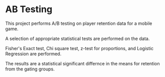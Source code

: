 # AB Testing
This project performs A/B testing on player retention data for a mobile game.

A selection of appropriate statistical tests are performed on the data.

Fisher's Exact test, Chi square test, z-test for proportions, and Logistic Regression are performed.

The results are a statistical significant differnce in the means for retention from the gating groups.
